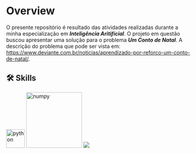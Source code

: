 
# Overview
O presente repositório é resultado das atividades realizadas durante a minha especialização em _**Inteligência Aritificial**_.
O projeto em questão buscou apresentar uma solução para o problema _**Um Conto de Natal**_. A descrição do problema que pode ser vista em: https://www.deviante.com.br/noticias/aprendizado-por-reforco-um-conto-de-natal/.

## 🛠 Skills   
<p >
  <img src="https://upload.wikimedia.org/wikipedia/commons/c/c3/Python-logo-notext.svg" alt="python" width="50" />
  <img src="https://upload.wikimedia.org/wikipedia/commons/3/31/NumPy_logo_2020.svg" alt="numpy" width="150" />
   <img src="https://cdn.rawgit.com/ourcodeworld/robotyper/15f3393c/robotyper.png width="70" />
</p>
